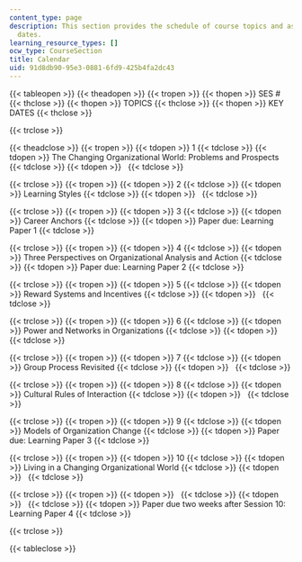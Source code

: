 ```yaml
---
content_type: page
description: This section provides the schedule of course topics and assignment due
  dates.
learning_resource_types: []
ocw_type: CourseSection
title: Calendar
uid: 91d8db90-95e3-0881-6fd9-425b4fa2dc43
---
```


{{< tableopen >}}
{{< theadopen >}}
{{< tropen >}}
{{< thopen >}}
SES #
{{< thclose >}}
{{< thopen >}}
TOPICS
{{< thclose >}}
{{< thopen >}}
KEY DATES
{{< thclose >}}

{{< trclose >}}

{{< theadclose >}}
{{< tropen >}}
{{< tdopen >}}
1
{{< tdclose >}}
{{< tdopen >}}
The Changing Organizational World: Problems and Prospects
{{< tdclose >}}
{{< tdopen >}}
 
{{< tdclose >}}

{{< trclose >}}
{{< tropen >}}
{{< tdopen >}}
2
{{< tdclose >}}
{{< tdopen >}}
Learning Styles
{{< tdclose >}}
{{< tdopen >}}
 
{{< tdclose >}}

{{< trclose >}}
{{< tropen >}}
{{< tdopen >}}
3
{{< tdclose >}}
{{< tdopen >}}
Career Anchors
{{< tdclose >}}
{{< tdopen >}}
Paper due: Learning Paper 1
{{< tdclose >}}

{{< trclose >}}
{{< tropen >}}
{{< tdopen >}}
4
{{< tdclose >}}
{{< tdopen >}}
Three Perspectives on Organizational Analysis and Action
{{< tdclose >}}
{{< tdopen >}}
Paper due: Learning Paper 2
{{< tdclose >}}

{{< trclose >}}
{{< tropen >}}
{{< tdopen >}}
5
{{< tdclose >}}
{{< tdopen >}}
Reward Systems and Incentives
{{< tdclose >}}
{{< tdopen >}}
 
{{< tdclose >}}

{{< trclose >}}
{{< tropen >}}
{{< tdopen >}}
6
{{< tdclose >}}
{{< tdopen >}}
Power and Networks in Organizations
{{< tdclose >}}
{{< tdopen >}}
 
{{< tdclose >}}

{{< trclose >}}
{{< tropen >}}
{{< tdopen >}}
7
{{< tdclose >}}
{{< tdopen >}}
Group Process Revisited
{{< tdclose >}}
{{< tdopen >}}
 
{{< tdclose >}}

{{< trclose >}}
{{< tropen >}}
{{< tdopen >}}
8
{{< tdclose >}}
{{< tdopen >}}
Cultural Rules of Interaction
{{< tdclose >}}
{{< tdopen >}}
 
{{< tdclose >}}

{{< trclose >}}
{{< tropen >}}
{{< tdopen >}}
9
{{< tdclose >}}
{{< tdopen >}}
Models of Organization Change
{{< tdclose >}}
{{< tdopen >}}
Paper due: Learning Paper 3
{{< tdclose >}}

{{< trclose >}}
{{< tropen >}}
{{< tdopen >}}
10
{{< tdclose >}}
{{< tdopen >}}
Living in a Changing Organizational World
{{< tdclose >}}
{{< tdopen >}}
 
{{< tdclose >}}

{{< trclose >}}
{{< tropen >}}
{{< tdopen >}}
 
{{< tdclose >}}
{{< tdopen >}}
 
{{< tdclose >}}
{{< tdopen >}}
Paper due two weeks after Session 10: Learning Paper 4
{{< tdclose >}}

{{< trclose >}}

{{< tableclose >}}